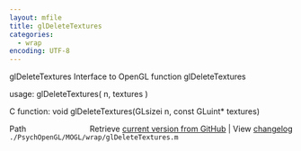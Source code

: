 ```yaml
---
layout: mfile
title: glDeleteTextures
categories:
  - wrap
encoding: UTF-8
---
```


glDeleteTextures  Interface to OpenGL function glDeleteTextures

usage:  glDeleteTextures( n, textures )

C function:  void glDeleteTextures(GLsizei n, const GLuint\* textures)


<div class="code_header" style="text-align:right;">
  <span style="float:left;">Path&nbsp;&nbsp;</span> <span class="counter">Retrieve <a href=
  "https://raw.github.com/Psychtoolbox-3/Psychtoolbox-3/beta/./PsychOpenGL/MOGL/wrap/glDeleteTextures.m">current version from GitHub</a> | View <a href=
  "https://github.com/Psychtoolbox-3/Psychtoolbox-3/commits/beta/./PsychOpenGL/MOGL/wrap/glDeleteTextures.m">changelog</a></span>
</div>
<div class="code">
  <code>./PsychOpenGL/MOGL/wrap/glDeleteTextures.m</code>
</div>
